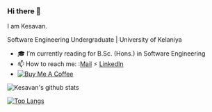 <link rel="stylesheet" href="style.css">

### Hi there 👋

I am Kesavan.

Software Engineering Undergraduate | University of Kelaniya


- :mortar_board: I’m currently reading for B.Sc. (Hons.) in Software Engineering
- 📫 How to reach me: :[Mail](mailto:kesavan.selvarajah.dev@gmail.com "Kesavan Selvarajah") :zap: [LinkedIn](https://www.linkedin.com/in/kesavanselvarajah/ "Kesavan Selvarajah") 
- [![Buy Me A Coffee](https://img.shields.io/badge/Buy%20Me%20A%20Coffee-Support-yellow.svg)](https://www.buymeacoffee.com/kesavan)

<!---
[![Top Langs](https://github-readme-stats.vercel.app/api/top-langs/?username=KesavanSelvarajah)](https://github.com/anuraghazra/github-readme-stats)
---> 
![Kesavan's github stats](https://github-readme-stats.vercel.app/api?username=KesavanSelvarajah&count_private=true&show_icons=true&theme=dracula)

[![Top Langs](https://github-readme-stats.vercel.app/api/top-langs/?username=anuraghazra&layout=compact)](https://github.com/anuraghazra/github-readme-stats)

